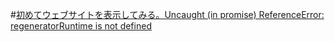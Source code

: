#[初めてウェブサイトを表示してみる。Uncaught (in promise) ReferenceError: regeneratorRuntime is not defined](https://steemit.com/hive-161179/@yasu/uncaught-in-promise-referenceerror-regeneratorruntime-is-not-defined)
